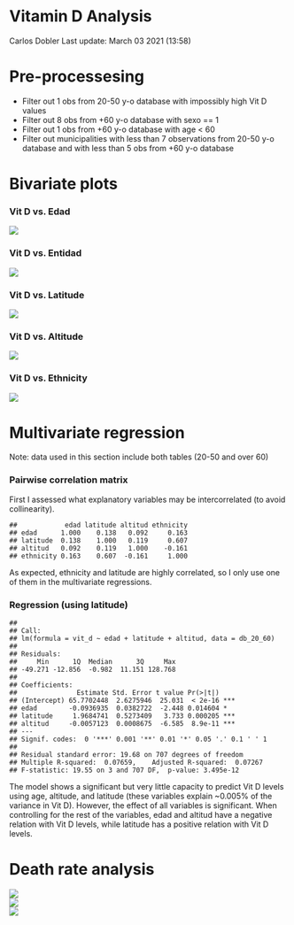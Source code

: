 Vitamin D Analysis
================
Carlos Dobler
Last update: March 03 2021 (13:58)

Pre-processesing
================

-   Filter out 1 obs from 20-50 y-o database with impossibly high Vit D values
-   Filter out 8 obs from +60 y-o database with sexo == 1
-   Filter out 1 obs from +60 y-o database with age &lt; 60
-   Filter out municipalities with less than 7 observations from 20-50 y-o database and with less than 5 obs from +60 y-o database

Bivariate plots
===============

### Vit D vs. Edad

<img src="02_1_vitd_analysis_files/figure-markdown_github/edad-1.png" style="display: block; margin: auto;" />

### Vit D vs. Entidad

<img src="02_1_vitd_analysis_files/figure-markdown_github/entidad-1.png" style="display: block; margin: auto;" />

### Vit D vs. Latitude

<img src="02_1_vitd_analysis_files/figure-markdown_github/latitude-1.png" style="display: block; margin: auto;" />

### Vit D vs. Altitude

<img src="02_1_vitd_analysis_files/figure-markdown_github/altitude-1.png" style="display: block; margin: auto;" />

### Vit D vs. Ethnicity

<img src="02_1_vitd_analysis_files/figure-markdown_github/ethnicity-1.png" style="display: block; margin: auto;" />

Multivariate regression
=======================

Note: data used in this section include both tables (20-50 and over 60)

### Pairwise correlation matrix

First I assessed what explanatory variables may be intercorrelated (to avoid collinearity).

    ##            edad latitude altitud ethnicity
    ## edad      1.000    0.138   0.092     0.163
    ## latitude  0.138    1.000   0.119     0.607
    ## altitud   0.092    0.119   1.000    -0.161
    ## ethnicity 0.163    0.607  -0.161     1.000

As expected, ethnicity and latitude are highly correlated, so I only use one of them in the multivariate regressions.

### Regression (using latitude)

    ## 
    ## Call:
    ## lm(formula = vit_d ~ edad + latitude + altitud, data = db_20_60)
    ## 
    ## Residuals:
    ##     Min      1Q  Median      3Q     Max 
    ## -49.271 -12.856  -0.982  11.151 128.768 
    ## 
    ## Coefficients:
    ##               Estimate Std. Error t value Pr(>|t|)    
    ## (Intercept) 65.7702448  2.6275946  25.031  < 2e-16 ***
    ## edad        -0.0936935  0.0382722  -2.448 0.014604 *  
    ## latitude     1.9684741  0.5273409   3.733 0.000205 ***
    ## altitud     -0.0057123  0.0008675  -6.585  8.9e-11 ***
    ## ---
    ## Signif. codes:  0 '***' 0.001 '**' 0.01 '*' 0.05 '.' 0.1 ' ' 1
    ## 
    ## Residual standard error: 19.68 on 707 degrees of freedom
    ## Multiple R-squared:  0.07659,    Adjusted R-squared:  0.07267 
    ## F-statistic: 19.55 on 3 and 707 DF,  p-value: 3.495e-12

The model shows a significant but very little capacity to predict Vit D levels using age, altitude, and latitude (these variables explain ~0.005% of the variance in Vit D). However, the effect of all variables is significant. When controlling for the rest of the variables, edad and altitud have a negative relation with Vit D levels, while latitude has a positive relation with Vit D levels.

Death rate analysis
===================

<img src="02_1_vitd_analysis_files/figure-markdown_github/death_rate-1.png" style="display: block; margin: auto;" /><img src="02_1_vitd_analysis_files/figure-markdown_github/death_rate-2.png" style="display: block; margin: auto;" /><img src="02_1_vitd_analysis_files/figure-markdown_github/death_rate-3.png" style="display: block; margin: auto;" />
